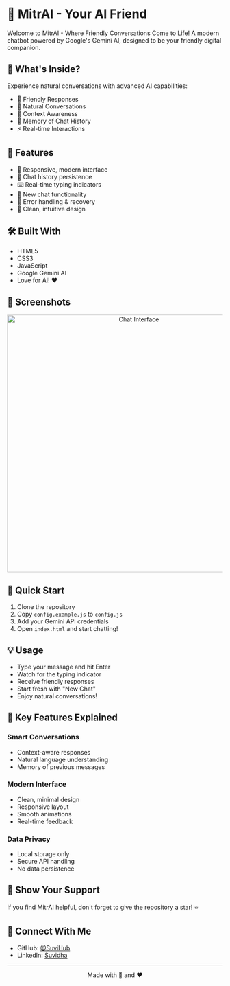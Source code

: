 # 🤖 MitrAI - Your AI Friend
Welcome to MitrAI - Where Friendly Conversations Come to Life! A modern chatbot powered by Google's Gemini AI, designed to be your friendly digital companion.

## 🌟 What's Inside?
Experience natural conversations with advanced AI capabilities:

- 💭 Friendly Responses
- 💬 Natural Conversations
- 🎯 Context Awareness
- 🧠 Memory of Chat History
- ⚡ Real-time Interactions

## 🎨 Features
- 📱 Responsive, modern interface
- 💾 Chat history persistence
- ⌨️ Real-time typing indicators
- 🔄 New chat functionality
- 🎯 Error handling & recovery
- 🌈 Clean, intuitive design

## 🛠️ Built With
- HTML5
- CSS3
- JavaScript
- Google Gemini AI
- Love for AI! ❤️

## 📸 Screenshots
<div align="center">
  <img src="screenshots/chat-interface.png" alt="Chat Interface" width="600"/>
  <!-- Add your actual screenshot here -->
</div>

## 🚀 Quick Start
1. Clone the repository
2. Copy `config.example.js` to `config.js`
3. Add your Gemini API credentials
4. Open `index.html` and start chatting!

## 💡 Usage
- Type your message and hit Enter
- Watch for the typing indicator
- Receive friendly responses
- Start fresh with "New Chat"
- Enjoy natural conversations!

## 🎯 Key Features Explained
### Smart Conversations
- Context-aware responses
- Natural language understanding
- Memory of previous messages

### Modern Interface
- Clean, minimal design
- Responsive layout
- Smooth animations
- Real-time feedback

### Data Privacy
- Local storage only
- Secure API handling
- No data persistence

## 🌟 Show Your Support
If you find MitrAI helpful, don't forget to give the repository a star! ⭐

## 👤 Connect With Me
- GitHub: [@SuviHub](https://github.com/SuviHub)
- LinkedIn: [Suvidha](https://linkedin.com/in/ilindrasuvidha)

---
<div align="center">
  Made with 🤖 and ❤️
</div>
